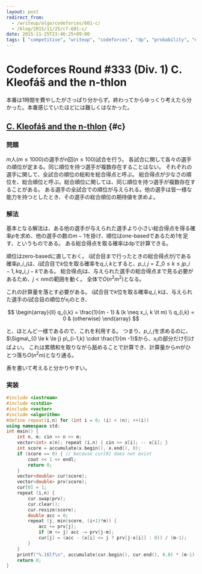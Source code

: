 ```yaml
---
layout: post
redirect_from:
  - /writeup/algo/codeforces/601-c/
  - /blog/2015/11/25/cf-601-c/
date: 2015-11-25T23:46:25+09:00
tags: [ "competitive", "writeup", "codeforces", "dp", "probability", "expected-value" ]
---
```


# Codeforces Round #333 (Div. 1) C. Kleofáš and the n-thlon

本番は1時間を費やしたがさっぱり分からず。終わってからゆっくり考えたら分かった。本番感じていたほどには難しくはなかった。

<!-- more -->

## [C. Kleofáš and the n-thlon](http://codeforces.com/contest/601/problem/C) {#c}

### 問題

$m$人($m \le 1000$)の選手が$n$回($n \le 100$)試合を行う。
各試合に関して各々の選手の順位が定まる。同じ順位を持つ選手が複数存在することはない。
それぞれの選手に関して、全試合の順位の総和を総合得点と呼ぶ。
総合得点が少なさの順位を、総合順位と呼ぶ。総合順位に関しては、同じ順位を持つ選手が複数存在することがある。
ある選手の全試合での順位が与えられる。他の選手は皆一様な能力を持つとしたとき、その選手の総合順位の期待値を求めよ。

### 解法

基本となる解法は、ある他の選手が与えられた選手より小さい総合得点を得る確率$p$を求め、他の選手の数の$m-1$を掛け、順位はone-basedであるため$1$を足す、というものである。
ある総合得点を取る確率はdpで計算できる。

順位はzero-basedに直しておく。
$i$試合目まで行ったときの総合得点が$j$である確率$p\_{i,j}$は、$i$試合目で$k$位を取る確率を$q\_{i,k}$とすると、$p\_{i,j} = \Sigma\_{0 \le k \le j} p\_{i-1,k}q\_{i,j-k}$である。
総合得点$j$は、与えられた選手の総合得点まで見る必要があるため、$j \lt nm$の範囲を動く。
全体で$O(n^2m^2)$となる。

これの計算量を落とす必要がある。
$i$試合目で$k$位を取る確率$q\_{i,k}$は、与えられた選手の$i$試合目の順位が$x_i$のとき、

$$ \begin{array}{ll}
q_{i,k} = \frac{1}{m - 1} & (k \neq x_i, k \lt m) \\
q_{i,k} = 0 & (otherwise)
\end{array} $$

と、ほとんど一様であるので、これを利用する。
つまり、$p\_{i,j}$を求めるのに、$\Sigma\_{0 \le k \le j} p\_{i-1,k} \cdot \frac{1}{m -1}$から、$x_i$の部分だけ引けばよい。
これは累積和を取りながら舐めることで計算でき、計算量から$m$がひとつ落ち$O(n^2m)$となり通る。

表を書いて考えると分かりやすい。

### 実装

``` c++
#include <iostream>
#include <cstdio>
#include <vector>
#include <algorithm>
#define repeat(i,n) for (int i = 0; (i) < (n); ++(i))
using namespace std;
int main() {
    int n, m; cin >> n >> m;
    vector<int> x(n); repeat (i,n) { cin >> x[i]; -- x[i]; }
    int score = accumulate(x.begin(), x.end(), 0);
    if (score == 0) { // because cur[0] does not exist
        cout << 1 << endl;
        return 0;
    }
    vector<double> cur(score);
    vector<double> prv(score);
    cur[0] = 1;
    repeat (i,n) {
        cur.swap(prv);
        cur.clear();
        cur.resize(score);
        double acc = 0;
        repeat (j, min(score, (i+1)*m)) {
            acc += prv[j];
            if (m <= j) acc -= prv[j-m];
            cur[j] = (acc - (x[i] <= j ? prv[j-x[i]] : 0)) / (m-1);
        }
    }
    printf("%.16lf\n", accumulate(cur.begin(), cur.end(), 0.0) * (m-1) + 1);
    return 0;
}
```
